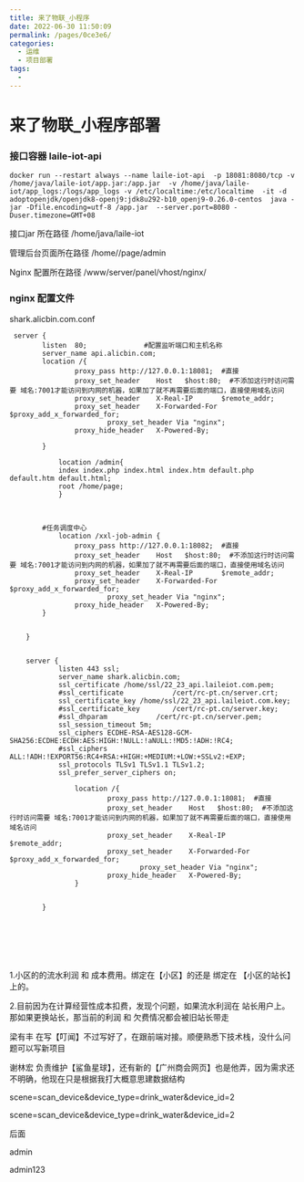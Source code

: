 ```yaml
---
title: 来了物联_小程序
date: 2022-06-30 11:50:09
permalink: /pages/0ce3e6/
categories:
  - 运维
  - 项目部署
tags:
  - 
---
```



# 来了物联_小程序部署





###  接口容器  laile-iot-api 

```shell
docker run --restart always --name laile-iot-api  -p 18081:8080/tcp -v /home/java/laile-iot/app.jar:/app.jar  -v /home/java/laile-iot/app_logs:/logs/app_logs -v /etc/localtime:/etc/localtime  -it -d adoptopenjdk/openjdk8-openj9:jdk8u292-b10_openj9-0.26.0-centos  java -jar -Dfile.encoding=utf-8 /app.jar  --server.port=8080 -Duser.timezone=GMT+08
```











接口jar 所在路径  /home/java/laile-iot

管理后台页面所在路径 /home//page/admin

Nginx 配置所在路径  /www/server/panel/vhost/nginx/



### nginx 配置文件

 shark.alicbin.com.conf

```nginx
 server {
        listen  80;              #配置监听端口和主机名称
        server_name api.alicbin.com;	
        location /{
                proxy_pass http://127.0.0.1:18081;  #直接
	            proxy_set_header    Host   $host:80;  #不添加这行时访问需要 域名:7001才能访问到内网的机器，如果加了就不再需要后面的端口，直接使用域名访问
				proxy_set_header    X-Real-IP       $remote_addr;
				proxy_set_header    X-Forwarded-For $proxy_add_x_forwarded_for;
			            proxy_set_header Via "nginx";
				proxy_hide_header   X-Powered-By;

        }
   		
			location /admin{
			index index.php index.html index.htm default.php default.htm default.html;
			root /home/page;
	    	}   
	    	
	 
		
		#任务调度中心
		    location /xxl-job-admin {
		        proxy_pass http://127.0.0.1:18082;  #直接
	            proxy_set_header    Host   $host:80;  #不添加这行时访问需要 域名:7001才能访问到内网的机器，如果加了就不再需要后面的端口，直接使用域名访问
				proxy_set_header    X-Real-IP       $remote_addr;
				proxy_set_header    X-Forwarded-For $proxy_add_x_forwarded_for;
			            proxy_set_header Via "nginx";
				proxy_hide_header   X-Powered-By;
		}    
		
		
    }
      
      
    server {
	        listen 443 ssl;
	        server_name shark.alicbin.com;
			ssl_certificate	/home/ssl/22_23_api.laileiot.com.pem;
	        #ssl_certificate			/cert/rc-pt.cn/server.crt;
	        ssl_certificate_key	/home/ssl/22_23_api.laileiot.com.key;
	        #ssl_certificate_key		/cert/rc-pt.cn/server.key;
	        #ssl_dhparam			/cert/rc-pt.cn/server.pem;
	        ssl_session_timeout 5m;
	        ssl_ciphers ECDHE-RSA-AES128-GCM-SHA256:ECDHE:ECDH:AES:HIGH:!NULL:!aNULL:!MD5:!ADH:!RC4;
			#ssl_ciphers ALL:!ADH:!EXPORT56:RC4+RSA:+HIGH:+MEDIUM:+LOW:+SSLv2:+EXP;
	        ssl_protocols TLSv1 TLSv1.1 TLSv1.2;
	        ssl_prefer_server_ciphers on;
	        
		        location /{
		                proxy_pass http://127.0.0.1:18081;  #直接
			            proxy_set_header    Host   $host:80;  #不添加这行时访问需要 域名:7001才能访问到内网的机器，如果加了就不再需要后面的端口，直接使用域名访问
						proxy_set_header    X-Real-IP       $remote_addr;
						proxy_set_header    X-Forwarded-For $proxy_add_x_forwarded_for;
					            proxy_set_header Via "nginx";
						proxy_hide_header   X-Powered-By;
		        }
	       
			
	    }
	    
	    
	    


```

 

​	



1.小区的的流水利润 和 成本费用。绑定在【小区】的还是 绑定在 【小区的站长】上的。

2.目前因为在计算经营性成本扣费，发现个问题，如果流水利润在 站长用户上。那如果更换站长，那当前的利润 和 欠费情况都会被旧站长带走



梁有丰 在写【叮闻】不过写好了，在跟前端对接。顺便熟悉下技术栈，没什么问题可以写新项目

谢林宏 负责维护【鲨鱼星球】，还有新的【广州商会网页】也是他弄，因为需求还不明确，他现在只是根据我打大概意思建数据结构





scene=scan_device&device_type=drink_water&device_id=2



scene=scan_device&device_type=drink_water&device_id=2



后面

admin 

admin123
